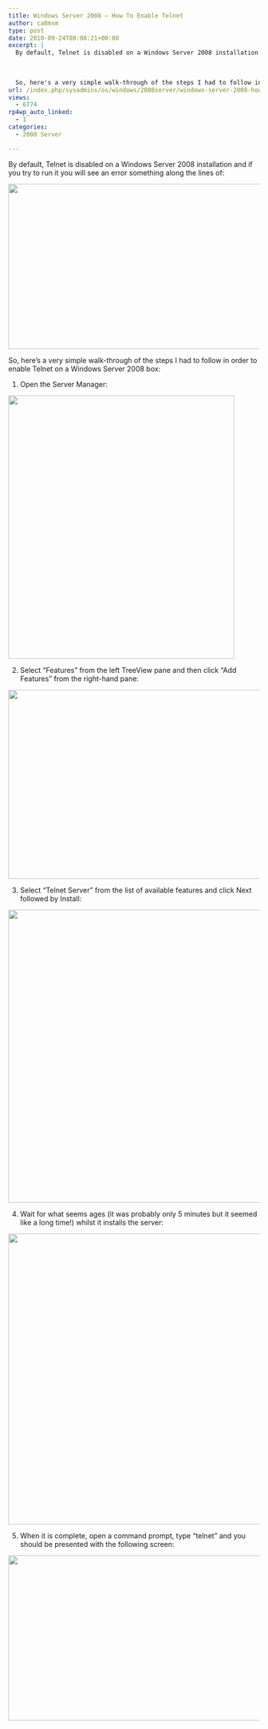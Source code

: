 ```yaml
---
title: Windows Server 2008 – How To Enable Telnet
author: ca8msm
type: post
date: 2010-09-24T08:08:21+00:00
excerpt: |
  By default, Telnet is disabled on a Windows Server 2008 installation and if you try to run it you will see an error something along the lines of:
  
  
  
  So, here's a very simple walk-through of the steps I had to follow in order to enable Telnet on a Wi&hellip;
url: /index.php/sysadmins/os/windows/2008server/windows-server-2008-how-to-enable-telnet/
views:
  - 6774
rp4wp_auto_linked:
  - 1
categories:
  - 2008 Server

---
```

By default, Telnet is disabled on a Windows Server 2008 installation and if you try to run it you will see an error something along the lines of:

<img src="/wp-content/uploads/blogs/SysAdmins/telnet/telnet_notinstalled.jpg" alt="" title="" width="668" height="331" />

So, here&#8217;s a very simple walk-through of the steps I had to follow in order to enable Telnet on a Windows Server 2008 box:

1. Open the Server Manager:

<img src="/wp-content/uploads/blogs/SysAdmins/telnet/telnet_servermanager.jpg" alt="" title="" width="453" height="528" />

2. Select &#8220;Features&#8221; from the left TreeView pane and then click &#8220;Add Features&#8221; from the right-hand pane:

<img src="/wp-content/uploads/blogs/SysAdmins/telnet/telnet_features.jpg" alt="" title="" width="716" height="379" />

3. Select &#8220;Telnet Server&#8221; from the list of available features and click Next followed by Install:

<img src="/wp-content/uploads/blogs/SysAdmins/telnet/telnet_server.jpg" alt="" title="" width="780" height="587" />

4. Wait for what seems ages (it was probably only 5 minutes but it seemed like a long time!) whilst it installs the server:

<img src="/wp-content/uploads/blogs/SysAdmins/telnet/telnet_installing.jpg" alt="" title="" width="777" height="583" />

5. When it is complete, open a command prompt, type &#8220;telnet&#8221; and you should be presented with the following screen:

<img src="/wp-content/uploads/blogs/SysAdmins/telnet/telnet_installed.jpg" alt="" title="" width="668" height="331" />